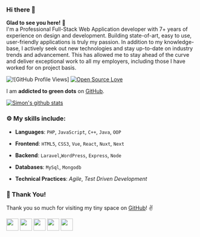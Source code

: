 ### Hi there 👋
**Glad to see you here!** :star_struck: <br>
I'm a Professional Full-Stack Web Application developer with 7+ years of experience on design and development. Building state-of-art, easy to use, user-friendly applications is truly my passion. In addition to my knowledge-base, I actively seek out new technologies and stay up-to-date on industry trends and advancement. This has allowed me to stay ahead of the curve and deliver exceptional work to all my employers, including those I have worked for on project basis.  


![![GitHub Profile Views]](https://komarev.com/ghpvc/?username=simongomes)
 [![Open Source Love](https://badges.frapsoft.com/os/v2/open-source.svg?v=103)](https://github.com/Prodip2416)

 
I am **addicted to green dots** on [GitHub](https://github.com/simongomes?tab=repositories).

[![Simon's github stats](https://github-readme-stats.vercel.app/api?username=simongomes&show_icons=true)](https://github.com/simongomes)

### :gear: My skills include:

- **Languages**: `PHP`, `JavaScript`, `C++`, `Java`, `OOP`

- **Frontend**: `HTML5`, `CSS3`, `Vue`, `React`, `Nuxt`, `Next`

- **Backend**: `Laravel`,`WordPress`, `Express`, `Node`

- **Databases**: `MySql`, `Mongodb`

- **Technical Practices**: *Agile*, *Test Driven Development*


### :hugs: Thank You!

Thank you so much for visiting my tiny space on [GitHub](https://github.com/simongomes)! :v:

<a href="https://twitter.com/busy_simon"><img src="https://raw.githubusercontent.com/vinitshahdeo/Water-Monitoring-System/master/assets/twitter.png" width="32px" height="32px"></a> <a href="https://www.facebook.com/sum.sim"><img src="https://raw.githubusercontent.com/vinitshahdeo/Water-Monitoring-System/master/assets/facebook.png" width="32px" height="32px"></a> <a href="https://www.linkedin.com/in/sumsim"><img src="https://raw.githubusercontent.com/vinitshahdeo/Water-Monitoring-System/master/assets/linkedin.png" width="32px" height="32px"></a> <a href="https://stackoverflow.com/users/3518548/simon-gomes"><img src="https://upload.wikimedia.org/wikipedia/commons/thumb/e/ef/Stack_Overflow_icon.svg/768px-Stack_Overflow_icon.svg.png" width="32px" height="32px"></a> <a href="https://simongomes.dev"><img src="https://avatars.githubusercontent.com/u/1799122" width="32px" height="32px"></a>


<!-- ----
```javascript

if (_.isAwesome(thisRepo)) {
  thisRepo.star(); // thanks in advance :p
}

```
---- -->
